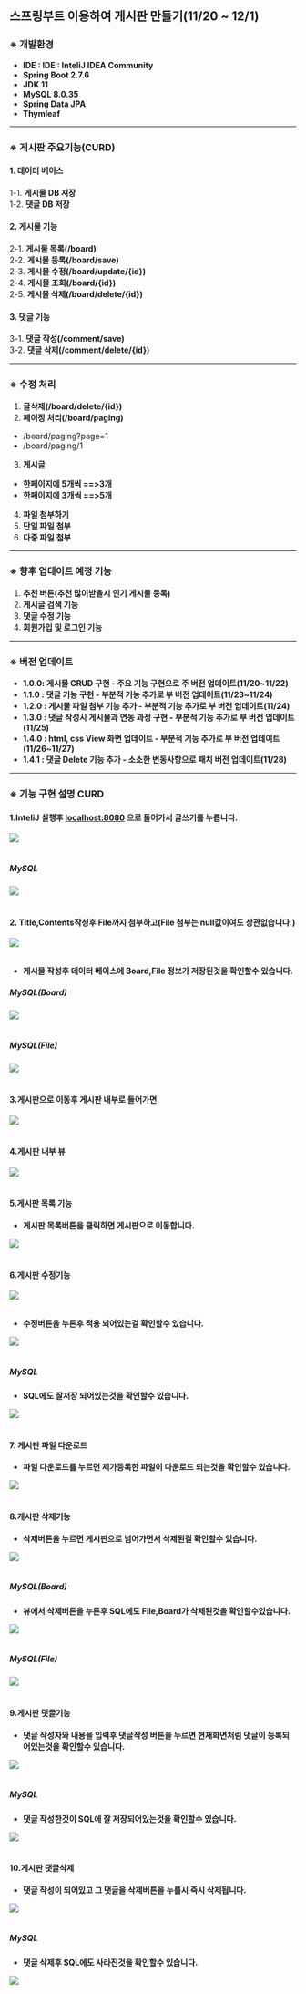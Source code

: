 ## 스프링부트 이용하여 게시판 만들기(11/20 ~ 12/1)

### ※ 개발환경
- __IDE : IDE : InteliJ IDEA Community__
- __Spring Boot 2.7.6__
- __JDK 11__
- __MySQL 8.0.35__
- __Spring Data JPA__
- __Thymleaf__

---

### ※ 게시판 주요기능(CURD)

#### 1. 데이터 베이스
1-1. __게시물 DB 저장__  
1-2. __댓글 DB 저장__  

#### 2. 게시물 기능
2-1. __게시물 목록(/board)__  
2-2. __게시물 등록(/board/save)__  
2-3. __게시물 수정(/board/update/{id})__  
2-4. __게시물 조회(/board/{id})__  
2-5. __게시물 삭제(/board/delete/{id})__

#### 3. 댓글 기능
3-1. __댓글 작성(/comment/save)__  
3-2. __댓글 삭제(/comment/delete/{id})__  

---

### ※ 수정 처리
1. __글삭제(/board/delete/{id})__  
2. __페이징 처리(/board/paging)__  
- /board/paging?page=1
- /board/paging/1
3. __게시글__  
- __한페이지에 5개씩 ==>3개__  
- __한페이지에  3개씩 ==>5개__

4. __파일 첨부하기__  
5. __단일 파일 첨부__  
6. __다중 파일 첨부__  

---

### ※ 향후 업데이트 예정 기능
1. __추천 버튼(추천 많이받을시 인기 게시물 등록)__  
2. __게시글 검색 기능__  
3. __댓글 수정 기능__  
4. __회원가입 및 로그인 기능__

---

### ※ 버전 업데이트

- __1.0.0: 게시물 CRUD 구현 - 주요 기능 구현으로 주 버전 업데이트(11/20~11/22)__
- __1.1.0 : 댓글 기능 구현 - 부분적 기능 추가로 부 버전 업데이트(11/23~11/24)__
- __1.2.0 : 게시물 파일 첨부 기능 추가 - 부분적 기능 추가로 부 버전 업데이트(11/24)__
- __1.3.0 : 댓글 작성시 게시물과 연동 과정 구현 - 부분적 기능 추가로 부 버전 업데이트(11/25)__
- __1.4.0 : html, css View 화면 업데이트 - 부분적 기능 추가로 부 버전 업데이트(11/26~11/27)__
- __1.4.1 : 댓글 Delete 기능 추가 - 소소한 변동사항으로 패치 버전 업데이트(11/28)__

---

### ※ 기능 구현 설명 CURD

#### __1.InteliJ 실행후 [localhost:8080](http://localhost:8080/) 으로 들어가서 글쓰기를 누릅니다.__

<div class="test_image">
  <img src="./image/1.png">
</div><br>

##### MySQL

<div class="test_image">
  <img src="./image/1-1.png">
</div><br>

#### __2. Title,Contents작성후 File까지 첨부하고(File 첨부는 null값이여도 상관없습니다.)__

<div class="test_image">
  <img src="./image/2.png">
</div><br>

- __게시물 작성후 데이터 베이스에 Board,File 정보가 저장된것을 확인할수 있습니다.__

##### MySQL(Board)

<div class="test_image">
  <img src="./image/1-2.png">
</div><br>

##### MySQL(File)

<div class="test_image">
  <img src="./image/1-3.png">
</div><br>

#### __3.게시판으로 이동후 게시판 내부로 들어가면__

<div class="test_image">
  <img src="./image/3.png">
</div><br>

#### __4.게시판 내부 뷰__

<div class="test_image">
  <img src="./image/4.png">
</div><br>

#### __5.게시판 목록 기능__
- __게시판 목록버튼을 클릭하면 게시판으로 이동합니다.__

<div class="test_image">
  <img src="./image/3.png">
</div><br>

#### __6.게시판 수정기능__

<div class="test_image">
  <img src="./image/8.png">
</div><br>

- __수정버튼을 누른후 적용 되어있는걸 확인할수 있습니다.__

<div class="test_image">
  <img src="./image/9.png">
</div><br>

##### MySQL

- __SQL에도 잘저장 되어있는것을 확인할수 있습니다.__

<div class="test_image">
  <img src="./image/1-4.png">
</div><br>

#### __7. 게시판 파일 다운로드__
- __파일 다운로드를 누르면 제가등록한 파일이 다운로드 되는것을 확인할수 있습니다.__

<div class="test_image">
  <img src="./image/10.png">
</div><br>

#### __8.게시판 삭제기능__

- __삭제버튼을 누르면 게시판으로 넘어가면서 삭제된걸 확인할수 있습니다.__

<div class="test_image">
  <img src="./image/11.png">
</div><br>



##### MySQL(Board)

- __뷰에서 삭제버튼을 누른후 SQL에도 File,Board가 삭제된것을 확인할수있습니다.__

<div class="test_image">
  <img src="./image/1-5.png">
</div><br>

##### MySQL(File)
<div class="test_image">
  <img src="./image/1-6.png">
</div><br>

#### __9.게시판 댓글기능__
- __댓글 작성자와 내용을 입력후 댓글작성 버튼을 누르면 현재화면처럼 댓글이 등록되어있는것을 확인할수 있습니다.__

<div class="test_image">
  <img src="./image/12.png">
</div><br>

##### MySQL

- __댓글 작성한것이 SQL에 잘 저장되어있는것을 확인할수 있습니다.__

<div class="test_image">
  <img src="./image/1-7.png">
</div><br>

#### __10.게시판 댓글삭제__
- __댓글 작성이 되어있고 그 댓글을 삭제버튼을 누를시 즉시 삭제됩니다.__

<div class="test_image">
  <img src="./image/13.png">
</div><br>

##### MySQL

- __댓글 삭제후 SQL에도 사라진것을 확인할수 있습니다.__

<div class="test_image">
  <img src="./image/1-8.png">
</div><br>
